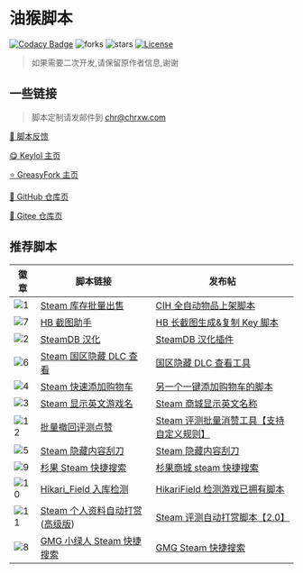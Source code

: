 # 油猴脚本

[![Codacy Badge][codacy_b]][codacy]
![forks][forks_b]
![stars][stars_b]
[![License][license_b]][license]

> 如果需要二次开发,请保留原作者信息,谢谢

## 一些链接

> 脚本定制请发邮件到 [chr@chrxw.com](mailto:chr@chrxw.com)

[:speech_balloon: 脚本反馈](https://blog.chrxw.com/scripts.html)

[:yum: Keylol 主页](https://keylol.com/suid-472168)

[:star: GreasyFork 主页](https://greasyfork.org/zh-CN/users/719636-chr233)

[:green_book: GitHub 仓库页](https://github.com/chr233/GM_Scripts)

[:blue_book: Gitee 仓库页](https://gitee.com/chr_a1/gm_scripts)

## 推荐脚本

| 徽章        | 脚本链接                                        | 发布帖                                           |
| ----------- | ----------------------------------------------- | ------------------------------------------------ |
| ![1][1_b]   | [Steam 库存批量出售][1]                         | [CIH 全自动物品上架脚本][1_p]                    |
| ![7][7_b]   | [HB 截图助手][7]                                | [HB 长截图生成&复制 Key 脚本][7_p]               |
| ![2][2_b]   | [SteamDB 汉化][2]                               | [SteamDB 汉化插件][2_p]                          |
| ![6][6_b]   | [Steam 国区隐藏 DLC 查看][6]                    | [国区隐藏 DLC 查看工具][6_p]                     |
| ![4][4_b]   | [Steam 快速添加购物车][4]                       | [另一个一键添加购物车的脚本][4_p]                |
| ![3][3_b]   | [Steam 显示英文游戏名][3]                       | [Steam 商城显示英文名称][3_p]                    |
| ![12][12_b] | [批量撤回评测点赞][12]                          | [Steam 评测批量消赞工具【支持自定义规则】][12_p] |
| ![5][5_b]   | [Steam 隐藏内容刮刀][5]                         | [Steam 隐藏内容刮刀][5_p]                        |
| ![9][9_b]   | [杉果 Steam 快捷搜索][9]                        | [杉果商城 steam 快捷搜索][9_p]                   |
| ![10][10_b] | [Hikari_Field 入库检测][10]                     | [HikariField 检测游戏已拥有脚本][10_p]           |
| ![11][11_b] | [Steam 个人资料自动打赏][11] ([高级版][11_p_2]) | [Steam 评测自动打赏脚本【2.0】][11_p]            |
| ![8][8_b]   | [GMG 小绿人 Steam 快捷搜索][8]                  | [GMG Steam 快捷搜索][8_p]                        |

[1_b]: https://img.shields.io/badge/dynamic/json?color=%23990000&label=GreasyFork&query=total_installs&suffix=%20installs&url=https://greasyfork.org/scripts/421283.json
[1]: https://greasyfork.org/zh-CN/scripts/421283-chr-s-inventory-helper
[1_p]: https://keylol.com/t683633-1-1
[2_b]: https://img.shields.io/badge/dynamic/json?color=%23990000&label=GreasyFork&query=total_installs&suffix=%20installs&url=https://greasyfork.org/scripts/437076.json
[2]: https://greasyfork.org/zh-CN/scripts/437076-steamdb-cn
[2_p]: https://keylol.com/t772995-1-1
[3_b]: https://img.shields.io/badge/dynamic/json?color=%23990000&label=GreasyFork&query=total_installs&suffix=%20installs&url=https://greasyfork.org/scripts/432102.json
[3]: https://greasyfork.org/zh-CN/scripts/432102-show-english-name
[3_p]: https://keylol.com/t747359-1-1
[4_b]: https://img.shields.io/badge/dynamic/json?color=%23990000&label=GreasyFork&query=total_installs&suffix=%20installs&url=https://greasyfork.org/scripts/432190.json
[4]: https://greasyfork.org/zh-CN/scripts/432190-fast-add-cart
[4_p]: https://keylol.com/t747892-1-1
[5_b]: https://img.shields.io/badge/dynamic/json?color=%23990000&label=GreasyFork&query=total_installs&suffix=%20installs&url=https://greasyfork.org/scripts/422912.json
[5]: https://greasyfork.org/zh-CN/scripts/422912-steam-spoiler-scraper
[5_p]: https://keylol.com/t693473-1-1
[6_b]: https://img.shields.io/badge/dynamic/json?color=%23990000&label=GreasyFork&query=total_installs&suffix=%20installs&url=https://greasyfork.org/scripts/434301.json
[6]: https://greasyfork.org/zh-CN/scripts/434301-hidden-dlc-helper
[6_p]: https://keylol.com/t758018-1-1
[7_b]: https://img.shields.io/badge/dynamic/json?color=%23990000&label=GreasyFork&query=total_installs&suffix=%20installs&url=https://greasyfork.org/scripts/430634.json
[7]: https://greasyfork.org/zh-CN/scripts/430634-hb-screenshots
[7_p]: https://keylol.com/t739645-1-1
[8_b]: https://img.shields.io/badge/dynamic/json?color=%23990000&label=GreasyFork&query=total_installs&suffix=%20installs&url=https://greasyfork.org/scripts/435346.json
[8]: https://greasyfork.org/zh-CN/scripts/435346-gmg-steam-search
[8_p]: https://keylol.com/t763788-1-1
[9_b]: https://img.shields.io/badge/dynamic/json?color=%23990000&label=GreasyFork&query=total_installs&suffix=%20installs&url=https://greasyfork.org/scripts/431437.json
[9]: https://greasyfork.org/zh-CN/scripts/431437-sonkwo-steam-search
[9_p]: https://keylol.com/t744029-1-1
[10_b]: https://img.shields.io/badge/dynamic/json?color=%23990000&label=GreasyFork&query=total_installs&suffix=%20installs&url=https://greasyfork.org/scripts/436897.json
[10]: https://greasyfork.org/zh-CN/scripts/436897-hikari-field-helper
[10_p]: https://keylol.com/t772016-1-1
[11_b]: https://img.shields.io/badge/dynamic/json?color=%23990000&label=GreasyFork&query=total_installs&suffix=%20installs&url=https://greasyfork.org/scripts/420539.json
[11]: https://greasyfork.org/zh-CN/scripts/420539-auto-award-profile
[11_p]: https://keylol.com/t671171-1-1
[11_p_2]: https://blog.chrxw.com/archives/2021/07/05/1578.html
[12_b]: https://img.shields.io/badge/dynamic/json?color=%23990000&label=GreasyFork&query=total_installs&suffix=%20installs&url=https://greasyfork.org/scripts/440985.json
[12]: https://greasyfork.org/zh-CN/scripts/440985-recommend-unrate
[12_p]: https://keylol.com/t794532-1-1
[codacy_b]: https://app.codacy.com/project/badge/Grade/0c56f19da3ba42118a5b772dde88c088
[codacy]: https://www.codacy.com/gh/chr233/GM_Scripts/dashboard
[forks_b]: https://img.shields.io/github/forks/chr233/GM_Scripts
[stars_b]: https://img.shields.io/github/stars/chr233/GM_Scripts
[license]: https://github.com/chr233/GM_Scripts/blob/master/license
[license_b]: https://img.shields.io/github/license/chr233/GM_Scripts
